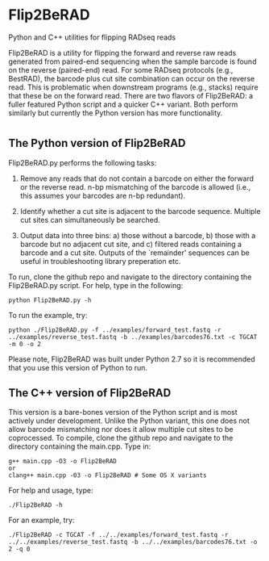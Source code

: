 # Flip2BeRAD
Python and C++ utilities for flipping RADseq reads

Flip2BeRAD is a utility for flipping the forward and reverse raw
reads generated from paired-end sequencing when the sample barcode is
found on the reverse (paired-end) read. For some RADseq protocols
(e.g., BestRAD), the barcode plus cut site combination can 
occur on the reverse read. This is problematic when downstream programs
(e.g., stacks) require that these be on the forward read. There are two
flavors of Flip2BeRAD: a fuller featured Python script and a quicker C++
variant. Both perform similarly but currently the Python version has 
more functionality. 
#

## The Python version of Flip2BeRAD

Flip2BeRAD.py performs the following tasks: 

1. Remove any reads that do not contain a barcode on either the forward
or the reverse read. n-bp mismatching of the barcode is allowed (i.e., 
this assumes your barcodes are n-bp redundant). 

2. Identify whether a cut site is adjacent to the barcode sequence. 
Multiple cut sites can simultaneously be searched. 

3. Output data into three bins: a) those without a barcode, b) those
with a barcode but no adjacent cut site, and c) filtered reads containing
a barcode and a cut site. Outputs of the `remainder' sequences can be useful in troubleshooting library preperation etc.

To run, clone the github repo and navigate to the directory containing the Flip2BeRAD.py script. 
For help, type in the following:
``` 
python Flip2BeRAD.py -h
```

To run the example, try:
```
python ./Flip2BeRAD.py -f ../examples/forward_test.fastq -r ../examples/reverse_test.fastq -b ../examples/barcodes76.txt -c TGCAT -m 0 -o 2

```

Please note, Flip2BeRAD was built under Python 2.7 so it is recommended
that you use this version of Python to run. 


## The C++ version of Flip2BeRAD

This version is a bare-bones version of the Python script and is most actively under development. Unlike the Python variant, this one does not allow barcode mismatching nor does it allow multiple cut sites to be coprocessed. To compile, clone the github repo and navigate to the directory containing the main.cpp. 
Type in:

```
g++ main.cpp -O3 -o Flip2BeRAD
or
clang++ main.cpp -03 -o Flip2BeRAD # Some OS X variants
```

For help and usage, type:
```
./Flip2BeRAD -h

```
For an example, try:

```
./Flip2BeRAD -c TGCAT -f ../../examples/forward_test.fastq -r ../../examples/reverse_test.fastq -b ../../examples/barcodes76.txt -o 2 -q 0
```





